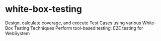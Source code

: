 # white-box-testing
Design, calculate coverage, and execute Test Cases using various White-Box  Testing Techniques Perform tool-based testing: E2E testing for WebSystem
